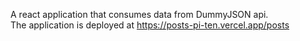 A react application that consumes data from DummyJSON api.\
The application is deployed at <a href="https://posts-pi-ten.vercel.app/posts">https://posts-pi-ten.vercel.app/posts</a>
